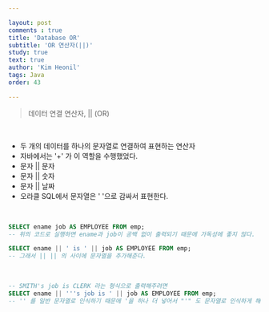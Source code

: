 ```yaml
---

layout: post
comments : true
title: 'Database OR'
subtitle: 'OR 연산자(||)'
study: true
text: true
author: 'Kim Heonil'
tags: Java
order: 43

---
```


 
> 데이터 연결 연산자, || (OR)

<br>

- 두 개의 데이터를 하나의 문자열로 연결하여 표현하는 연산자
- 자바에서는 '+' 가 이 역할을 수행했었다.
- 문자 || 문자
- 문자 || 숫자
- 문자 || 날짜
- 오라클 SQL에서 문자열은 ' '으로 감싸서 표현한다.

<br>

``` sql
SELECT ename job AS EMPLOYEE FROM emp;
-- 위의 코드로 실행하면 ename과 job이 공백 없이 출력되기 때문에 가독성에 좋지 않다.

SELECT ename || ' is ' || job AS EMPLOYEE FROM emp;
-- 그래서 || || 의 사이에 문자열을 추가해준다.
```

<br>

``` sql
-- SMITH's job is CLERK 라는 형식으로 출력해주려면
SELECT ename || '''s job is ' || job AS EMPLOYEE FROM emp;
-- '' 를 일반 문자열로 인식하기 때문에 '을 하나 더 넣어서 "'" 도 문자열로 인식하게 해준다.
```

<br><br>
